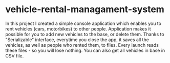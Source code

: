 # vehicle-rental-managament-system
In this project I created a simple console application which enables you to rent vehicles (cars, motorbikes) to other people.
Application makes it possible for you to add new vehicles to the base, or delete them. 
Thanks to "Serializable" interface, everytime you close the app, it saves all the vehicles, as well as people who rented them, to files. Every launch reads these files - so you will lose nothing.
You can also get all vehicles in base in CSV file.
